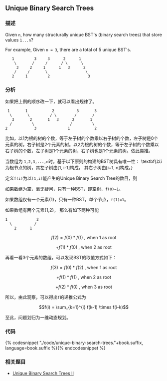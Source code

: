 ## Unique Binary Search Trees


### 描述

Given `n`, how many structurally unique BST's (binary search trees) that store values `1...n`?

For example,
Given `n = 3`, there are a total of 5 unique BST's.

```
   1         3     3      2      1
    \       /     /      / \      \
     3     2     1      1   3      2
    /     /       \                 \
   2     1         2                 3
```

### 分析

如果把上例的顺序改一下，就可以看出规律了。

```
 1       1           2          3       3
  \       \         / \        /       / 
   3       2       1   3      2       1
  /         \                /         \
2            3              1           2
```

比如，以1为根的树的个数，等于左子树的个数乘以右子树的个数，左子树是0个元素的树，右子树是2个元素的树。以2为根的树的个数，等于左子树的个数乘以右子树的个数，左子树是1个元素的树，右子树也是1个元素的树。依此类推。

当数组为 `1,2,3,...,n`时，基于以下原则的构建的BST树具有唯一性：
\textbf{以i为根节点的树，其左子树由[1, i-1]构成， 其右子树由[i+1, n]构成。}

定义`f(i)`为以`[1,i]`能产生的Unique Binary Search Tree的数目，则

如果数组为空，毫无疑问，只有一种BST，即空树，`f(0)=1`。

如果数组仅有一个元素{1}，只有一种BST，单个节点，`f(1)=1`。

如果数组有两个元素{1,2}， 那么有如下两种可能

```
1             2
  \          /
    2      1
```

$$f(2) = f(0) * f(1)   \text{ , when 1 as root}$$

$$+ f(1) * f(0)   \text{ , when 2 as root}$$

再看一看3个元素的数组，可以发现BST的取值方式如下：

$$f(3) = f(0) * f(2)   \text{ , when 1 as root}$$

$$+ f(1) * f(1)   \text{ , when 2 as root}$$

$$+ f(2) * f(0)   \text{ , when 3 as root}$$

所以，由此观察，可以得出`f`的递推公式为

$$f(i) = \sum_{k=1}^{i} f(k-1) \times f(i-k)$$

至此，问题划归为一维动态规划。


### 代码

{% codesnippet "./code/unique-binary-search-trees."+book.suffix, language=book.suffix %}{% endcodesnippet %}


### 相关题目


* [Unique Binary Search Trees II](unique-binary-search-trees-ii.md)
